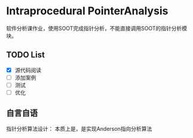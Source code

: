 # Intraprocedural PointerAnalysis
软件分析课作业，使用SOOT完成指针分析，不能直接调用SOOT的指针分析模块。

## TODO List
- [x] 源代码阅读
- [ ] 添加案例
- [ ] 测试
- [ ] 优化

## 自言自语

指针分析算法设计：
本质上是，是实现Anderson指向分析算法




